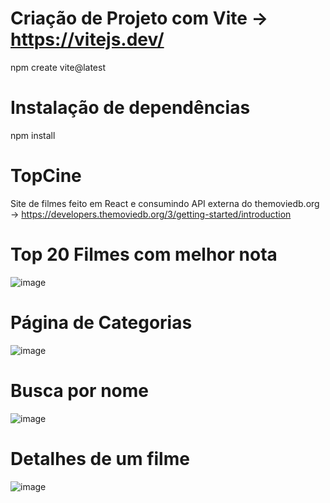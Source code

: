 # Criação de Projeto com Vite -> https://vitejs.dev/
npm create vite@latest

# Instalação de dependências
npm install

# TopCine
Site de filmes feito em React e consumindo API externa do themoviedb.org -> https://developers.themoviedb.org/3/getting-started/introduction

# Top 20 Filmes com melhor nota
![image](https://user-images.githubusercontent.com/60004704/197878144-423da648-a26d-4f7f-be82-1888ebc233bc.png)

# Página de Categorias
![image](https://user-images.githubusercontent.com/60004704/197878510-1c9dc51c-c363-436b-8e89-0f052582afed.png)

# Busca por nome
![image](https://user-images.githubusercontent.com/60004704/197878710-2e0036bf-2e68-4b92-a595-5a2d7b5b4178.png)

# Detalhes de um filme
![image](https://user-images.githubusercontent.com/60004704/197878878-6cc2e16f-2341-43f3-9500-402d3e063713.png)

